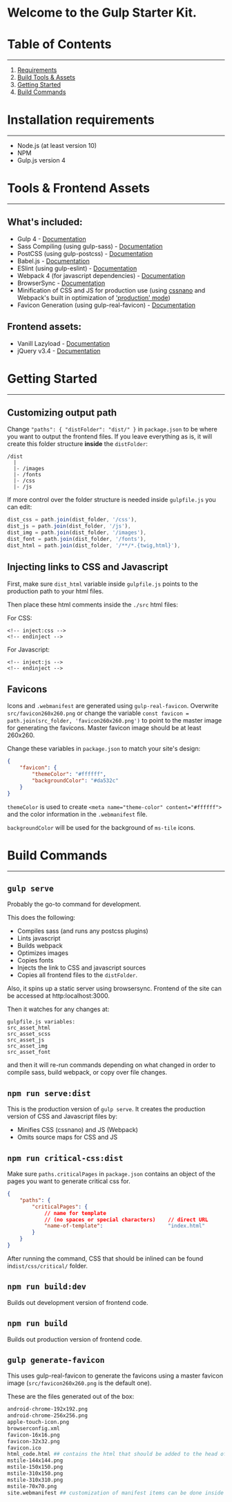 # Welcome to the Gulp Starter Kit.

# Table of Contents

---

1. [Requirements](#installation-requirements)
2. [Build Tools & Assets](#build-tools-&-assets)
3. [Getting Started](#getting-started)
4. [Build Commands](#build-commands)

# Installation requirements

---

* Node.js (at least version 10)
* NPM
* Gulp.js version 4

# Tools & Frontend Assets

---

## What's included:
* Gulp 4 - [Documentation](https://gulpjs.com/docs/en/getting-started/quick-start)
* Sass Compiling (using gulp-sass) - [Documentation](https://github.com/dlmanning/gulp-sass)
* PostCSS (using gulp-postcss) - [Documentation](https://github.com/postcss/gulp-postcss)
* Babel.js - [Documentation](https://babeljs.io/docs/en/)
* ESlint (using gulp-eslint) - [Documentation](https://github.com/adametry/gulp-eslint#readme)
* Webpack 4 (for javascript dependencies) - [Documentation](https://v4.webpack.js.org/concepts/)
* BrowserSync - [Documentation](https://www.browsersync.io/docs)
* Minification of CSS and JS for production use (using [cssnano](https://github.com/cssnano/cssnano) and Webpack's built in optimization of ['production' mode](https://v4.webpack.js.org/configuration/mode/))
* Favicon Generation (using gulp-real-favicon) - [Documentation](https://github.com/RealFaviconGenerator/gulp-real-favicon)

## Frontend assets:
* Vanill Lazyload - [Documentation](https://github.com/verlok/vanilla-lazyload/tree/17.1.3)
* jQuery v3.4 - [Documentation](https://api.jquery.com/)

# Getting Started

---

## Customizing output path
Change `"paths": { "distFolder": "dist/" }` in `package.json` to be where you want to output the frontend files. If you leave everything as is, it will create this folder structure **inside** the `distFolder`: 
```
/dist
  |
  |- /images
  |- /fonts
  |- /css
  |- /js
```
If more control over the folder structure is needed inside `gulpfile.js` you can edit:
```javascript
dist_css = path.join(dist_folder, '/css'),
dist_js = path.join(dist_folder, '/js'),
dist_img = path.join(dist_folder, '/images'),
dist_font = path.join(dist_folder, '/fonts'),
dist_html = path.join(dist_folder, '/**/*.{twig,html}'),
```

## Injecting links to CSS and Javascript
First, make sure `dist_html` variable inside `gulpfile.js` points to the production path to your html files.

Then place these html comments inside the `./src` html files:

For CSS:
```
<!-- inject:css -->
<!-- endinject -->
```

For Javascript:
```
<!-- inject:js -->
<!-- endinject -->
```
 

## Favicons
Icons and `.webmanifest` are generated using `gulp-real-favicon`. Overwrite `src/favicon260x260.png` or change the variable `const favicon = path.join(src_folder, 'favicon260x260.png')` to point to the master image for generating the favicons. Master favicon image should be at least 260x260.

Change these variables in `package.json` to match your site's design:
```json
{
	"favicon": {
		"themeColor": "#ffffff",
    	"backgroundColor": "#da532c"
	}
}
```
`themeColor` is used to create `<meta name="theme-color" content="#ffffff">` and the color information in the `.webmanifest` file.

`backgroundColor` will be used for the background of `ms-tile` icons.

# Build Commands

---

## `gulp serve`
Probably the go-to command for development.

This does the following:
* Compiles sass (and runs any postcss plugins)
* Lints javascript
* Builds webpack
* Optimizes images
* Copies fonts
* Injects the link to CSS and javascript sources
* Copies all frontend files to the `distFolder`. 

Also, it spins up a static server using browsersync. Frontend of the site can be accessed at http:localhost:3000.

Then it watches for any changes at:
```
gulpfile.js variables:
src_asset_html
src_asset_scss
src_asset_js
src_asset_img
src_asset_font
```

and then it will re-run commands depending on what changed in order to compile sass, build webpack, or copy over file changes.

## `npm run serve:dist`
This is the production version of `gulp serve`. It creates the production version of CSS and Javascript files by:
* Minifies CSS (cssnano) and JS (Webpack)
* Omits source maps for CSS and JS

## `npm run critical-css:dist`
Make sure `paths.criticalPages` in `package.json` contains an object of the pages you want to generate critical css for.
```json
{
	"paths": {
		"criticalPages": {
			// name for template 
			// (no spaces or special characters)    // direct URL 
			"name-of-template": 					"index.html"
		}
	}
}
```
After running the command, CSS that should be inlined can be found in`dist/css/critical/` folder.

## `npm run build:dev`
Builds out development version of frontend code.

## `npm run build`
Builds out production version of frontend code.

## `gulp generate-favicon`
This uses gulp-real-favicon to generate the favicons using a master favicon image (`src/favicon260x260.png` is the default one).

These are the files generated out of the box:
```bash
android-chrome-192x192.png
android-chrome-256x256.png
apple-touch-icon.png
browserconfig.xml
favicon-16x16.png
favicon-32x32.png
favicon.ico
html_code.html ## contains the html that should be added to the head of your site
mstile-144x144.png
mstile-150x150.png
mstile-310x150.png
mstile-310x310.png
mstile-70x70.png
site.webmanifest ## customization of manifest items can be done inside gulpfile.js
```